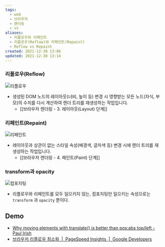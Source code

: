 ```yaml
---
tags:
  - web
  - 브라우저
  - 렌더링
  - vs
aliases:
  - 리플로우와 리페인트
  - 리플로우(Reflow)와 리페인트(Repaint)
  - Reflow vs Repaint
created: 2021-12-30 13:06
updated: 2021-12-30 13:14
---
```


### 리플로우(Reflow)

![리플로우](https://developers.google.com/web/fundamentals/performance/rendering/images/simplify-paint-complexity-and-reduce-paint-areas/frame.jpg)

- 생성된 DOM 노드의 레이아웃(너비, 높이 등) 변경 시 영향받는 모든 노드(자식, 부모)의 수치를 다시 계산하여 렌더 트리를 재생성하는 작업입니다.
	- [[브라우저 렌더링 - 3. 레이아웃(Layout) 단계]]

### 리페인트(Repaint)

![리페인트](https://developers.google.com/web/fundamentals/performance/rendering/images/simplify-paint-complexity-and-reduce-paint-areas/frame-no-layout.jpg)

- 레이아웃과 상관이 없는 스타일 속성(배경색, 글자색 등) 변경 시에 렌더 트리를 재생성하는 작업입니다.
	- [[브라우저 렌더링 - 4. 페인트(Paint) 단계]]

### transform과 opacity

![컴포지팅](https://developers.google.com/web/fundamentals/performance/rendering/images/stick-to-compositor-only-properties-and-manage-layer-count/frame-no-layout-paint.jpg?hl=ko)

- 리플로우와 리페인트를 모두 일으키지 않는, 컴포지팅만 일으키는 속성으로는 `transform` 과 `opacity` 뿐이다.

## Demo

- [Why moving elements with translate() is better than pos:abs top/left - Paul Irish](https://www.paulirish.com/2012/why-moving-elements-with-translate-is-better-than-posabs-topleft/)
- [브라우저 리플로우 최소화  |  PageSpeed Insights  |  Google Developers](https://developers.google.com/speed/docs/insights/browser-reflow?hl=ko)